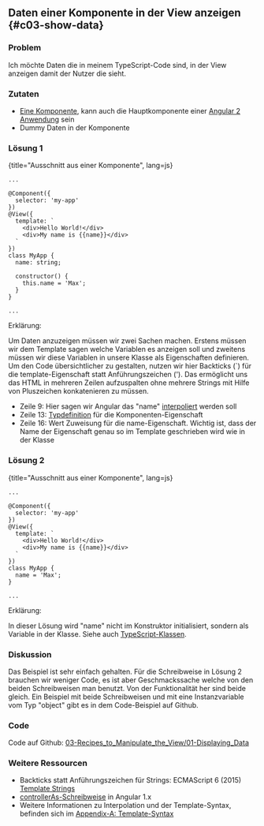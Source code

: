 ## Daten einer Komponente in der View anzeigen {#c03-show-data}

### Problem

Ich möchte Daten die in meinem TypeScript-Code sind, in der View anzeigen damit der Nutzer die sieht.

### Zutaten
* [Eine Komponente](#c02-component-definition), kann auch die Hauptkomponente einer [Angular 2 Anwendung](#c02-angular-app) sein
* Dummy Daten in der Komponente

### Lösung 1

{title="Ausschnitt aus einer Komponente", lang=js}
```
...

@Component({
  selector: 'my-app'
})
@View({
  template: `
    <div>Hello World!</div>
    <div>My name is {{name}}</div>
  `
})
class MyApp {
  name: string;

  constructor() {
    this.name = 'Max';
  }
}

...
```

Erklärung:

Um Daten anzuzeigen müssen wir zwei Sachen machen. Erstens müssen wir dem Template sagen welche Variablen es anzeigen soll und zweitens müssen wir diese Variablen in unsere Klasse als Eigenschaften definieren.
Um den Code übersichtlicher zu gestalten, nutzen wir hier Backticks (\`) für die template-Eigenschaft statt Anführungszeichen ('). Das ermöglicht uns das HTML in mehreren Zeilen aufzuspalten ohne mehrere Strings mit Hilfe von Pluszeichen konkatenieren zu müssen.

* Zeile 9: Hier sagen wir Angular das "name" [interpoliert](#gl-interpolation) werden soll
* Zeile 13: [Typdefinition](#c01-basic-types) für die Komponenten-Eigenschaft
* Zeile 16: Wert Zuweisung für die name-Eigenschaft. Wichtig ist, dass der Name der Eigenschaft genau so im Template geschrieben wird wie in der Klasse

### Lösung 2


{title="Ausschnitt aus einer Komponente", lang=js}
```
...

@Component({
  selector: 'my-app'
})
@View({
  template: `
    <div>Hello World!</div>
    <div>My name is {{name}}</div>
  `
})
class MyApp {
  name = 'Max';
}

...
```

Erklärung:

In dieser Lösung wird "name" nicht im Konstruktor initialisiert, sondern als Variable in der Klasse.
Siehe auch [TypeScript-Klassen](#c01-classes).

### Diskussion

Das Beispiel ist sehr einfach gehalten.
Für die Schreibweise in Lösung 2 brauchen wir weniger Code, es ist aber Geschmackssache welche von den beiden Schreibweisen man benutzt. Von der Funktionalität her sind beide gleich.
Ein Beispiel mit beide Schreibweisen und mit eine Instanzvariable vom Typ "object" gibt es in dem Code-Beispiel auf Github.

### Code

Code auf Github: [03-Recipes\_to\_Manipulate\_the\_View/01-Displaying\_Data](https://github.com/jsperts/angular2_kochbuch_code/tree/master/03-Recipes_to_Manipulate_the_View/01-Displaying_Data)

### Weitere Ressourcen

* Backticks statt Anführungszeichen für Strings: ECMAScript 6 (2015) [Template Strings](https://developer.mozilla.org/en/docs/Web/JavaScript/Reference/template_strings)
* [controllerAs-Schreibweise](https://jsperts.de/blog/ng-ctrl-as-syntax/) in Angular 1.x
* Weitere Informationen zu Interpolation und der Template-Syntax, befinden sich im [Appendix-A: Template-Syntax](#appendix-a)

